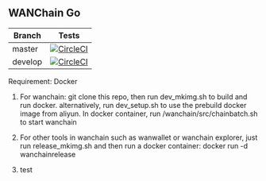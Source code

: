 ## WANChain Go

Branch    | Tests 
----------|-------
master    | [![CircleCI](https://circleci.com/gh/wanchain/go-wanchain/tree/master.svg?style=shield)](https://circleci.com/gh/wanchain/go-wanchain/tree/master) 
develop   | [![CircleCI](https://circleci.com/gh/wanchain/go-wanchain/tree/develop.svg?style=shield)](https://circleci.com/gh/wanchain/go-wanchain/tree/develop) 


Requirement: Docker

1. For wanchain: git clone this repo, then run dev_mkimg.sh to build and run docker.
alternatively, run dev_setup.sh to use the prebuild docker image from aliyun.
   In docker container, run /wanchain/src/chainbatch.sh to start wanchain

2. For other tools in wanchain such as wanwallet or wanchain explorer, just run release_mkimg.sh
   and then run a docker container: docker run -d wanchainrelease

3. test